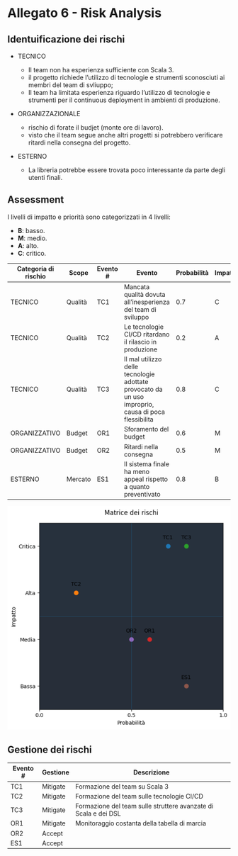 # Allegato 6 - Risk Analysis

## Identuificazione dei rischi

- TECNICO
  - Il team non ha esperienza sufficiente con Scala 3.
  -  il progetto richiede l’utilizzo di tecnologie e strumenti sconosciuti ai membri del team di svliuppo;
  - Il team ha limitata esperienza riguardo l’utilizzo di tecnologie e strumenti per il continuous deployment in ambienti di produzione.
- ORGANIZZAZIONALE
  - rischio di forate il budjet (monte ore di lavoro).
  - visto che il team segue anche altri progetti si potrebbero verificare ritardi nella consegna del progetto.

- ESTERNO
  - La libreria potrebbe essere trovata poco interessante da parte degli utenti finali.

## Assessment

I livelli di impatto e priorità sono categorizzati in 4 livelli:

- **B**: basso.
- **M**: medio.
- **A**: alto.
- **C**: critico.

| Categoria di rischio | Scope   | Evento # | Evento                                                                                              | Probabilità | Impatto | Priorità |
|----------------------|---------|----------|-----------------------------------------------------------------------------------------------------|-------------|---------|----------|
| TECNICO              | Qualità | TC1      | Mancata qualità dovuta all’inesperienza del team di sviluppo                                        | 0.7         | C       | A        |
| TECNICO              | Qualità | TC2      | Le tecnologie CI/CD ritardano il rilascio in produzione                                             | 0.2         | A       | A        |
| TECNICO              | Qualità | TC3      | Il mal utilizzo delle tecnologie adottate provocato da un uso improprio, causa di poca flessibilita | 0.8         | C       | C        |
| ORGANIZZATIVO        | Budget  | OR1      | Sforamento del budget                                                                               | 0.6         | M       | B        |
| ORGANIZZATIVO        | Budget  | OR2      | Ritardi nella consegna                                                                              | 0.5         | M       | B        |
| ESTERNO              | Mercato | ES1      | Il sistema finale ha meno appeal rispetto a quanto preventivato                                     | 0.8         | B       | B        |


![Matrice dei rischi](../diagram/matrice_rischi.png)

## Gestione dei rischi

| Evento # | Gestione | Descrizione                                                     |
|----------|----------|-----------------------------------------------------------------|
| TC1      | Mitigate | Formazione del team su Scala 3                                  |
| TC2      | Mitigate | Formazione del team sulle tecnologie CI/CD                      |
| TC3      | Mitigate | Formazione del team sulle struttere avanzate di Scala e dei DSL |
| OR1      | Mitigate | Monitoraggio costanta della tabella di marcia                   |
| OR2      | Accept   |                                                                 |
| ES1      | Accept   |                                                                 |
